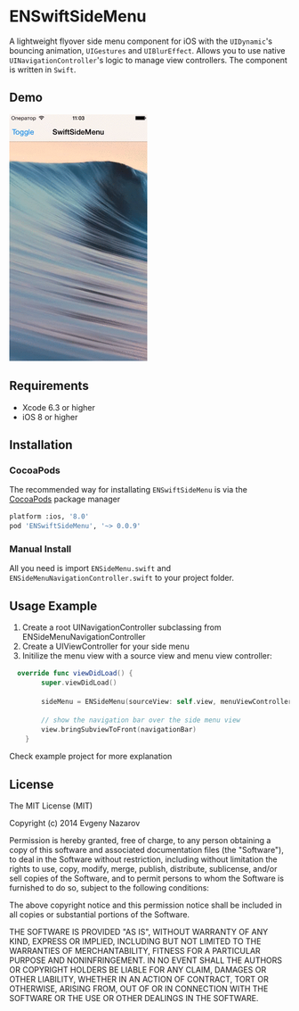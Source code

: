 # ENSwiftSideMenu

A lightweight flyover side menu component for iOS with the ```UIDynamic```'s bouncing animation, ```UIGestures``` and ```UIBlurEffect```. Allows you to use native ```UINavigationController```'s logic to manage view controllers. The component is written in ```Swift```.

## Demo
![](https://raw.githubusercontent.com/evnaz/ENSwiftSideMenu/master/side_menu.gif)

## Requirements
* Xcode 6.3 or higher
* iOS 8 or higher

## Installation

### CocoaPods
The recommended way for installating `ENSwiftSideMenu` is via the [CocoaPods](http://cocoapods.org/) package manager
``` bash
platform :ios, '8.0'
pod 'ENSwiftSideMenu', '~> 0.0.9'
```
### Manual Install
All you need is import `ENSideMenu.swift` and `ENSideMenuNavigationController.swift` to your project folder.

## Usage Example
1. Create a root UINavigationController subclassing from ENSideMenuNavigationController
2. Create a UIViewController for your side menu
3. Initilize the menu view with a source view and menu view controller:
```swift
  override func viewDidLoad() {
        super.viewDidLoad()
        
        sideMenu = ENSideMenu(sourceView: self.view, menuViewController: MyMenuViewController(), menuPosition:.Left)
        
        // show the navigation bar over the side menu view
        view.bringSubviewToFront(navigationBar)
    }
```

Check example project for more explanation

## License

The MIT License (MIT)

Copyright (c) 2014 Evgeny Nazarov

Permission is hereby granted, free of charge, to any person obtaining a copy of this software and associated documentation files (the "Software"), to deal in the Software without restriction, including without limitation the rights to use, copy, modify, merge, publish, distribute, sublicense, and/or sell copies of the Software, and to permit persons to whom the Software is furnished to do so, subject to the following conditions:

The above copyright notice and this permission notice shall be included in all copies or substantial portions of the Software.

THE SOFTWARE IS PROVIDED "AS IS", WITHOUT WARRANTY OF ANY KIND, EXPRESS OR IMPLIED, INCLUDING BUT NOT LIMITED TO THE WARRANTIES OF MERCHANTABILITY, FITNESS FOR A PARTICULAR PURPOSE AND NONINFRINGEMENT. IN NO EVENT SHALL THE AUTHORS OR COPYRIGHT HOLDERS BE LIABLE FOR ANY CLAIM, DAMAGES OR OTHER LIABILITY, WHETHER IN AN ACTION OF CONTRACT, TORT OR OTHERWISE, ARISING FROM, OUT OF OR IN CONNECTION WITH THE SOFTWARE OR THE USE OR OTHER DEALINGS IN THE SOFTWARE.
